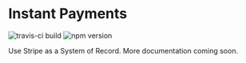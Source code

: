 # Instant Payments

![travis-ci build](https://travis-ci.org/instant-dev/payments.svg?branch=main)
![npm version](https://img.shields.io/npm/v/@instant.dev/payments?label=)

Use Stripe as a System of Record. More documentation coming soon.